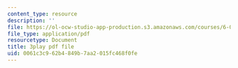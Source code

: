 ```yaml
---
content_type: resource
description: ''
file: https://ol-ocw-studio-app-production.s3.amazonaws.com/courses/6-042j-mathematics-for-computer-science-spring-2015/0061c3c962b4849b7aa2015fc468f0fe_CAKSh3M0y8k.pdf
file_type: application/pdf
resourcetype: Document
title: 3play pdf file
uid: 0061c3c9-62b4-849b-7aa2-015fc468f0fe
---
```

